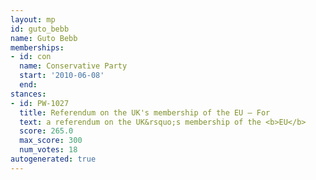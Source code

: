 ```yaml
---
layout: mp
id: guto_bebb
name: Guto Bebb
memberships:
- id: con
  name: Conservative Party
  start: '2010-06-08'
  end: 
stances:
- id: PW-1027
  title: Referendum on the UK's membership of the EU — For
  text: a referendum on the UK&rsquo;s membership of the <b>EU</b>
  score: 265.0
  max_score: 300
  num_votes: 18
autogenerated: true
---
```

